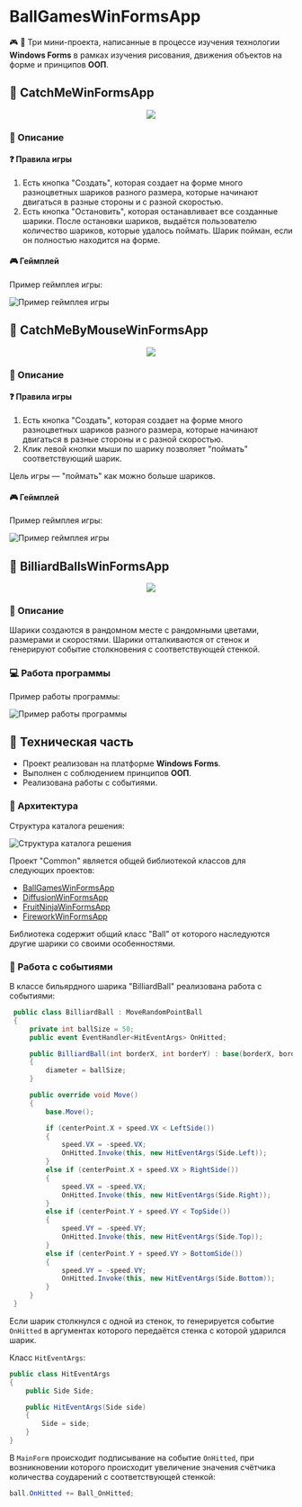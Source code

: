 # BallGamesWinFormsApp

🎮 🎱 Три мини-проекта, написанные в процессе изучения технологии **Windows Forms** в рамках изучения рисования, движения объектов на форме и принципов **ООП**.

## 📁 CatchMeWinFormsApp

<div align="center"><img src="https://github.com/snikitin-de/BallGamesWinFormsApp/assets/25394427/e2a23420-cdaa-4a86-bd3e-319ff64e972d"></div>

### 📄 Описание

#### :question: Правила игры

1. Есть кнопка "Создать", которая создает на форме много разноцветных шариков разного размера, которые начинают двигаться в разные стороны и с разной скоростью.
2. Есть кнопка "Остановить", которая останавливает все созданные шарики. После остановки шариков, выдаётся пользователю количество шариков, которые удалось поймать. Шарик пойман, если он полностью находится на форме. 

#### 🎮 Геймплей

Пример геймплея игры:

![Пример геймплея игры](https://github.com/snikitin-de/BallGamesWinFormsApp/assets/25394427/2f7862ae-af03-41b6-857c-a63bf7a88f7f)

## 📁 CatchMeByMouseWinFormsApp

<div align="center"><img src="https://github.com/snikitin-de/BallGamesWinFormsApp/assets/25394427/9d81acdc-ecd3-4420-897b-0c7ff6d461f1"></div>

### 📄 Описание

#### :question: Правила игры

1. Есть кнопка "Создать", которая создает на форме много разноцветных шариков разного размера, которые начинают двигаться в разные стороны и с разной скоростью.
2. Клик левой кнопки мыши по шарику позволяет "поймать" соответствующий шарик.

Цель игры — "поймать" как можно больше шариков.

#### 🎮 Геймплей

Пример геймплея игры:

![Пример геймплея игры](https://github.com/snikitin-de/BallGamesWinFormsApp/assets/25394427/89ef33b2-25e8-46e5-9acf-eed89a981103)

## 📁 BilliardBallsWinFormsApp

<div align="center"><img src="https://github.com/snikitin-de/BallGamesWinFormsApp/assets/25394427/ccd9d366-c0ba-48a8-a24d-272aa56757d8"></div>

### 📄 Описание

Шарики создаются в рандомном месте с рандомными цветами, размерами и скоростями. Шарики отталкиваются от стенок и генерируют событие столкновения с соответствующей стенкой.

### 💻 Работа программы

Пример работы программы:

![Пример работы программы](https://github.com/snikitin-de/BallGamesWinFormsApp/assets/25394427/51cbed01-043a-4b5a-bd91-807138e3de14)

## 🔧 Техническая часть

* Проект реализован на платформе **Windows Forms**.
* Выполнен с соблюдением принципов **ООП**.
* Реализована работы с событиями.

### 🧩 Архитектура

Структура каталога решения:

![Структура каталога решения](https://github.com/snikitin-de/BallGamesWinFormsApp/assets/25394427/30c3af3e-9591-41c1-99a3-3a8699fa77c3)

Проект "Common" является общей библиотекой классов для следующих проектов:

* [BallGamesWinFormsApp](https://github.com/snikitin-de/BallGamesWinFormsApp)
* [DiffusionWinFormsApp](https://github.com/snikitin-de/DiffusionWinFormsApp)
* [FruitNinjaWinFormsApp](https://github.com/snikitin-de/FruitNinjaWinFormsApp)
* [FireworkWinFormsApp](https://github.com/snikitin-de/FireworkWinFormsApp)

Библиотека содержит общий класс "Ball" от которого наследуются другие шарики со своими особенностями.

### 📝 Работа с событиями

В классе бильярдного шарика "BilliardBall" реализована работа с событиями:

```csharp
 public class BilliardBall : MoveRandomPointBall
 {
     private int ballSize = 50;
     public event EventHandler<HitEventArgs> OnHitted;

     public BilliardBall(int borderX, int borderY) : base(borderX, borderY)
     {
         diameter = ballSize;
     }

     public override void Move()
     {
         base.Move();

         if (centerPoint.X + speed.VX < LeftSide())
         {
             speed.VX = -speed.VX;
             OnHitted.Invoke(this, new HitEventArgs(Side.Left));
         }
         else if (centerPoint.X + speed.VX > RightSide())
         {
             speed.VX = -speed.VX;
             OnHitted.Invoke(this, new HitEventArgs(Side.Right));
         }
         else if (centerPoint.Y + speed.VY < TopSide())
         {
             speed.VY = -speed.VY;
             OnHitted.Invoke(this, new HitEventArgs(Side.Top));
         }
         else if (centerPoint.Y + speed.VY > BottomSide())
         {
             speed.VY = -speed.VY;
             OnHitted.Invoke(this, new HitEventArgs(Side.Bottom));
         }
     }
 }
```

Если шарик столкнулся с одной из стенок, то генерируется событие `OnHitted` в аргументах которого передаётся стенка с которой ударился шарик.

Класс `HitEventArgs`:

```csharp
public class HitEventArgs
{
    public Side Side;

    public HitEventArgs(Side side)
    {
        Side = side;
    }
}
```

В `MainForm` происходит подписывание на событие `OnHitted`, при возникновении которого происходит увеличение значения счётчика количества соударений с соответствующей стенкой:

```csharp
ball.OnHitted += Ball_OnHitted;
```
